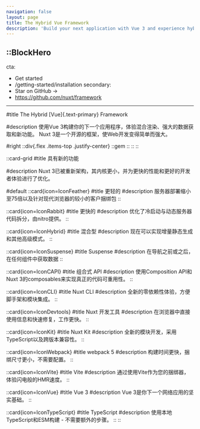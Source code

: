 ```yaml
---
navigation: false
layout: page
title: The Hybrid Vue Framework
description: 'Build your next application with Vue 3 and experience hybrid rendering, with an improved directory structure and new features Nuxt 3 is an open source framework making web development simple and powerful.'
---
```


::BlockHero
---
cta:
  - Get started
  - /getting-started/installation
secondary:
  - Star on GitHub →
  - https://github.com/nuxt/framework
---

#title
The Hybrid [Vue]{.text-primary} Framework

#description
使用Vue 3构建你的下一个应用程序，体验混合渲染、强大的数据获取和新功能。
Nuxt 3是一个开源的框架，使Web开发变得简单而强大。

#right
  ::div{.flex .items-top .justify-center}
    ::gem
    ::
  ::
::

::card-grid
#title
具有新的功能

#description
Nuxt 3已被重新架构，其内核更小，并为更快的性能和更好的开发者体验进行了优化。

#default
  ::card{icon=IconFeather}
  #title
  更轻的
  #description
  服务器部署缩小至75倍以及针对现代浏览器的较小的客户捆绑包
  ::

  ::card{icon=IconRabbit}
  #title
  更快的
  #description
  优化了冷启动与动态服务器代码拆分，由nitro提供。
  ::

  ::card{icon=IconHybrid}
  #title
  混合型
  #description
  现在可以实现增量静态生成和其他高级模式。
  ::

  ::card{icon=IconSuspense}
  #title
  Suspense
  #description
  在导航之前或之后，在任何组件中获取数据
  ::

  ::card{icon=IconCAPI}
  #title
  组合式 API
  #description
  使用Composition API和Nuxt 3的composables来实现真正的代码可重用性。
  ::

  ::card{icon=IconCLI}
  #title
  Nuxt CLI
  #description
  全新的零依赖性体验，方便脚手架和模块集成。
  ::

  ::card{icon=IconDevtools}
  #title
  Nuxt 开发工具
  #description
  在浏览器中直接使用信息和快速修复，工作更快。
  ::

  ::card{icon=IconKit}
  #title
  Nuxt Kit
  #description
  全新的模块开发，采用TypeScript以及跨版本兼容性。
  ::

  ::card{icon=IconWebpack}
  #title
  webpack 5
  #description
  构建时间更快，捆绑尺寸更小，不需要配置。
  ::

  ::card{icon=IconVite}
  #title
  Vite
  #description
  通过使用Vite作为您的捆绑器，体验闪电般的HMR速度。
  ::

  ::card{icon=IconVue}
  #title
  Vue 3
  #description
  Vue 3是你下一个网络应用的坚实基础。
  ::

  ::card{icon=IconTypeScript}
  #title
  TypeScript
  #description
  使用本地TypeScript和ESM构建 - 不需要额外的步骤。
  ::
::
